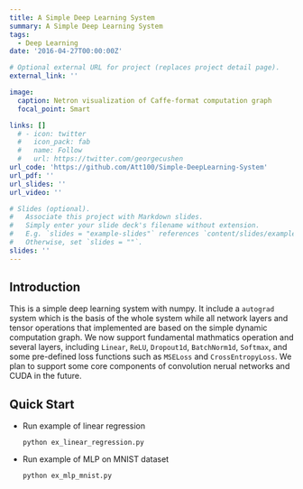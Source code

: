 ```yaml
---
title: A Simple Deep Learning System
summary: A Simple Deep Learning System
tags:
  - Deep Learning
date: '2016-04-27T00:00:00Z'

# Optional external URL for project (replaces project detail page).
external_link: ''

image:
  caption: Netron visualization of Caffe-format computation graph
  focal_point: Smart

links: []
  # - icon: twitter
  #   icon_pack: fab
  #   name: Follow
  #   url: https://twitter.com/georgecushen
url_code: 'https://github.com/Att100/Simple-DeepLearning-System'
url_pdf: ''
url_slides: ''
url_video: ''

# Slides (optional).
#   Associate this project with Markdown slides.
#   Simply enter your slide deck's filename without extension.
#   E.g. `slides = "example-slides"` references `content/slides/example-slides.md`.
#   Otherwise, set `slides = ""`.
slides: ''
---
```


## Introduction

This is a simple deep learning system with numpy. It include a `autograd` system which is the basis of the whole system while all network layers and tensor
operations that implemented are based on the simple dynamic computation graph. We now support fundamental mathmatics operation and several layers, including `Linear`, 
`ReLU`, `Dropout1d`, `BatchNorm1d`, `Softmax`, and some pre-defined loss functions such as `MSELoss` and `CrossEntropyLoss`. We plan to support some core components of 
convolution nerual networks and CUDA in the future. 

## Quick Start

- Run example of linear regression

  ```
  python ex_linear_regression.py
  ```

- Run example of MLP on MNIST dataset

  ```
  python ex_mlp_mnist.py
  ```